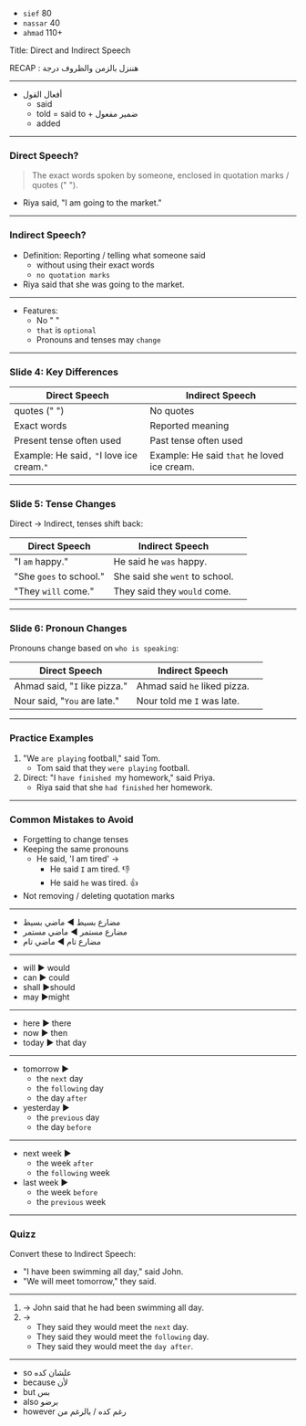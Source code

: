 - `sief` 80
- `nassar` 40
- `ahmad` 110+

Title:   Direct and Indirect Speech  

RECAP : هننزل بالزمن والظروف درجة

---

- أفعال القول
	- said
	- told = said to + ضمير مفعول
	- added

---

###   Direct Speech?    
>   The exact words spoken by someone, enclosed in quotation marks / quotes (" ").  

- Riya said,   "I am going to the market."  

---

###   Indirect Speech?    
-   Definition:   Reporting / telling what someone said 
	- without using their exact words 
	- `no quotation marks`
-   Riya said   that she was going to the market.  

---
-   Features:    
	  - No " "
	  - `that` is `optional`
	  - Pronouns and tenses may `change`  

---
###   Slide 4: Key Differences    
| Direct Speech                                | Indirect Speech                              |
| -------------------------------------------- | -------------------------------------------- |
| quotes (" ")                                 | No quotes                                    |
| Exact words                                  | Reported meaning                             |
| Present tense often used                     | Past tense often used                        |
| Example:  He said`,` `"`I love ice cream.`"` | Example:  He said `that` he loved ice cream. |

---

###   Slide 5: Tense Changes    
Direct → Indirect, tenses shift back:  

| Direct Speech           | Indirect Speech                |     |
| ----------------------- | ------------------------------ | --- |
| "I `am` happy."         | He said he `was` happy.        |     |
| "She `goes` to school." | She said she `went` to school. |     |
| "They `will` come."     | They said they `would` come.   |     |

---

###   Slide 6: Pronoun Changes    
Pronouns change based on `who is speaking`:  

| Direct Speech                 | Indirect Speech              |     |
| ----------------------------- | ---------------------------- | --- |
| Ahmad said, "`I` like pizza." | Ahmad said `he` liked pizza. |     |
| Nour said, "`You` are late."  | Nour told me `I` was late.   |     |

---

###   Practice Examples    
1.  "We `are playing` football,"  said Tom.  
    - Tom said that they  `were playing` football.  
2. Direct:  "I `have finished `my homework,"  said Priya.  
	- Riya said that she  `had finished` her homework.  

---

###   Common Mistakes to Avoid    
- Forgetting to change tenses  
- Keeping the same pronouns 
	-  He said, 'I am tired'  → 
		-  He said `I` am tired.  👎
		-  He said `he` was tired.  👍
- Not removing / deleting quotation marks  


---

- مضارع بسيط   ◀ ماضي بسيط
- مضارع مستمر  ◀ ماضي مستمر
- مضارع تام       ◀ ماضي تام

---

- will ▶ would
- can ▶ could
- shall ▶should
- may  ▶might

---
- here ▶ there
- now ▶ then
- today ▶ that day

---

- tomorrow ▶ 
	- the `next` day 
	- the `following`  day
	- the day `after`
- yesterday ▶ 
	- the `previous` day 
	- the day `before`

---

- next week ▶ 
	- the week `after` 
	- the `following` week
- last week ▶ 
	- the week `before` 
	- the `previous` week

---
### Quizz
Convert these to Indirect Speech:  
-  "I have been swimming all day,"  said John.  
-  "We will meet tomorrow,"  they said.  

---

1.  →  John said that he   had been swimming all day.     
2.  → 
	-  They said they   would meet the `next` day.     
	-  They said they   would meet the `following` day.     
	-  They said they   would meet the `day after`.     

---

- so علشان كده
- because لأن
- but بس
- also برضو
- however رغم كده / بالرغم من 